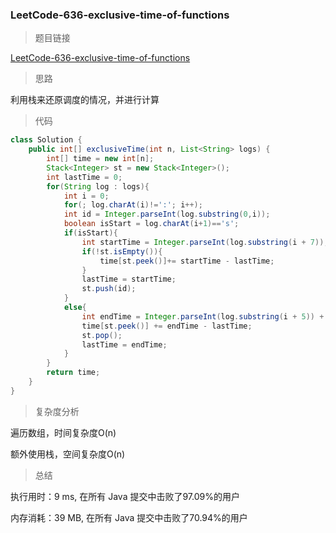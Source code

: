 ### LeetCode-636-exclusive-time-of-functions

> 题目链接

[LeetCode-636-exclusive-time-of-functions](https://leetcode-cn.com/problems/exclusive-time-of-functions/)

> 思路

利用栈来还原调度的情况，并进行计算

> 代码

```java
class Solution {
    public int[] exclusiveTime(int n, List<String> logs) {
        int[] time = new int[n];
        Stack<Integer> st = new Stack<Integer>();
        int lastTime = 0;
        for(String log : logs){
            int i = 0;
            for(; log.charAt(i)!=':'; i++);
            int id = Integer.parseInt(log.substring(0,i));
            boolean isStart = log.charAt(i+1)=='s';
            if(isStart){
                int startTime = Integer.parseInt(log.substring(i + 7));
                if(!st.isEmpty()){
                    time[st.peek()]+= startTime - lastTime;
                }
                lastTime = startTime;
                st.push(id);
            }
            else{
                int endTime = Integer.parseInt(log.substring(i + 5)) + 1;
                time[st.peek()] += endTime - lastTime;
                st.pop();
                lastTime = endTime;
            }
        }
        return time;
    }
}
```

> 复杂度分析

遍历数组，时间复杂度O(n)

额外使用栈，空间复杂度O(n)

> 总结

执行用时：9 ms, 在所有 Java 提交中击败了97.09%的用户

内存消耗：39 MB, 在所有 Java 提交中击败了70.94%的用户
